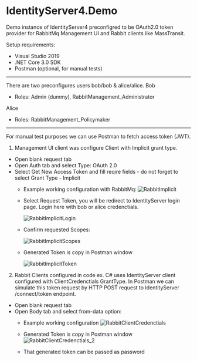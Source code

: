 # IdentityServer4.Demo
Demo instance of IdentityServer4 preconfigred to be OAuth2.0 token provider for RabbitMq Management UI and Rabbit clients like MassTransit.  

Setup requirements: 
- Visual Studio 2019
- .NET Core 3.0 SDK
- Postman (optional, for manual tests)

---
There are two preconfigures users bob/bob & alice/alice.
Bob
 - Roles: Admin (dummy), RabbitManagement_Administrator
 
Alice 
  - Roles: RabbitManagement_Policymaker

---
For manual test purposes we can use Postman to fetch access token (JWT).
1. Management UI client was configure Client with Implicit grant type.
  - Open blank request tab
  - Open Auth tab and select Type: OAuth 2.0
  - Select Get New Access Token and fill reqire fields - do not forget to select Grant Type - Implicit
	-	Example working configuration with RabbitMq:
		![RabbitImplicit](https://user-images.githubusercontent.com/57910336/69492333-da1bcd00-0ea1-11ea-8750-d42151ed38a0.PNG)
 
 	-	Select Request Token, you will be redirect to IdentityServer login page. Login here with bob or alice credenctials.
	
		![RabbitImplicitLogin](https://user-images.githubusercontent.com/57910336/69492334-da1bcd00-0ea1-11ea-9149-20bc5651292a.PNG)
	
	- Confirm requested Scopes:
	
		![RabbitImplicitScopes](https://user-images.githubusercontent.com/57910336/69492335-dab46380-0ea1-11ea-98c4-ffceb4995abd.PNG)

	- Generated Token is copy in Postman window
	
		![RabbitImplicitToken](https://user-images.githubusercontent.com/57910336/69492332-da1bcd00-0ea1-11ea-8f33-c80c5d4fb74a.PNG)

 	
2. Rabbit Clients configured in code ex. C# uses IdentityServer client configured with ClientCredenctials GrantType. In Postman we can simulate this token request by HTTP POST request to IdentityServer /connect/token endpoint.
  - Open blank request tab
  - Open Body tab and select from-data option:
 	-	Example working configuration
		![RabbitClientCredenctials](https://user-images.githubusercontent.com/57910336/69492705-1f41fe00-0ea6-11ea-9c54-56d8db255ddd.PNG)
	
	- Generated Token is copy in Postman window
		![RabbitClientCredenctials_2](https://user-images.githubusercontent.com/57910336/69492706-1f41fe00-0ea6-11ea-8e6f-ffcdb7e25166.PNG)
	
	- That generated token can be passed as password 
	
	
